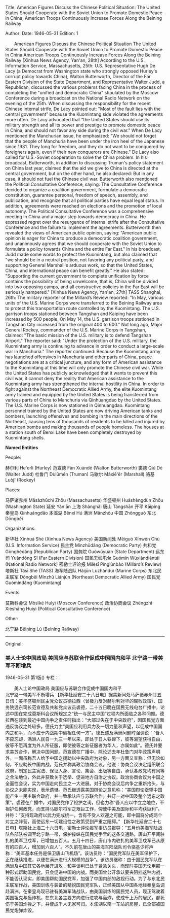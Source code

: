 Title: American Figures Discuss the Chinese Political Situation: The United States Should Cooperate with the Soviet Union to Promote Domestic Peace in China; American Troops Continuously Increase Forces Along the Beining Railway

Author:
Date: 1946-05-31
Edition: 1

　　American Figures Discuss the Chinese Political Situation
    The United States Should Cooperate with the Soviet Union to Promote Domestic Peace in China
    American Troops Continuously Increase Forces Along the Beining Railway
    [Xinhua News Agency, Yan'an, 28th] According to the U.S. Information Service, Massachusetts, 25th: U.S. Representative Hugh De Lacy (a Democrat from Washington state who strongly opposed Hurley's corrupt policy towards China), Walton Butterworth, Director of the Far Eastern Division of the State Department, and Representative Walter Judd, a Republican, discussed the various problems facing China in the process of completing the "unified and democratic China" stipulated by the Moscow Conference during a broadcast on the National Radio Network on the evening of the 25th. When discussing the responsibility for the recent Chinese internal strife, De Lacy pointed out: "Most of the fault lies with the central government" because the Kuomintang side violated the agreements more often. De Lacy advocated that "the United States should use its military strength and all its power and prestige to promote domestic peace in China, and should not favor any side during the civil war." When De Lacy mentioned the Manchurian issue, he emphasized: "We should not forget that the people of Manchuria have been under the iron heel of the Japanese since 1931. They long for freedom, and they do not want to be conquered by foreigners again, even if their new conquerors are Chinese." De Lacy also called for U.S.-Soviet cooperation to solve the China problem. In his broadcast, Butterworth, in addition to discussing Truman's policy statement on China last year, claimed that the aid we give to China is directed at the central government, but on the other hand, he also declared: But in any case, it should not fuel the Chinese civil war. Butterworth also mentioned the Political Consultative Conference, saying: The Consultative Conference decided to organize a coalition government, formulate a democratic constitution, guarantee personal, freedom of speech, assembly, and publication, and recognize that all political parties have equal legal status. In addition, agreements were reached on elections and the promotion of local autonomy. The Political Consultative Conference was a comprehensive meeting in China and a major step towards democracy in China. He expressed regret over the resurgence of internal strife after the Consultative Conference and the failure to implement the agreements. Butterworth then revealed the views of American public opinion, saying: "American public opinion is eager for China to produce a democratic coalition government, and unanimously agrees that we should cooperate with the Soviet Union to formulate a policy towards China and the entire Far East." In his broadcast, Judd made some words to protect the Kuomintang, but also claimed that "we should be in a neutral position, not favoring any political party, and supporting General Marshall's arduous work, so that the United States, China, and international peace can benefit greatly." He also stated: "Supporting the current government to complete unification by force contains the possibility of being unwelcome, that is, China will be divided into two opposing camps, and all constructive policies in the Far East will be seriously hampered."
    [Xinhua News Agency, Yan'an, 27th] TASS Shanghai, 26th: The military reporter of the Millard’s Review reported: "In May, various units of the U.S. Marine Corps were transferred to the Beining Railway area to protect this transportation route controlled by the Kuomintang. The U.S. garrison troops stationed between Tangshan and Kaiping have been increased by 500 people. On May 14, the U.S. garrison troops stationed in Tangshan City increased from the original 400 to 600." Not long ago, Major General Rockey, commander of the U.S. Marine Corps in Tangshan, claimed: "The basic mission of the U.S. military is to defend Tangshan Airport." The reporter said: "Under the protection of the U.S. military, the Kuomintang army is continuing to advance in order to conduct a large-scale war in Manchuria." The reporter continued: Because the Kuomintang army has launched offensives in Manchuria and other parts of China, peace negotiations are at a critical juncture, and any form of American assistance to the Kuomintang at this time will only promote the Chinese civil war. While the United States has publicly acknowledged that it wants to prevent this civil war, it cannot deny the reality that American assistance to the Kuomintang army has strengthened the internal hostility in China. In order to fight against the Northeast Democratic Allied Army, the elite Kuomintang army trained and equipped by the United States is being transferred from various parts of China to Manchuria via Qinhuangdao by the United States. The U.S. Marine Corps is now stationed in Qinhuangdao. Kuomintang personnel trained by the United States are now driving American tanks and bombers, launching offensives and bombing in the main directions of the Northeast, causing tens of thousands of residents to be killed and injured by American bombs and making thousands of people homeless. The houses at a station south of Benxi Lake have been completely destroyed by Kuomintang shells.

**Named Entities**

People:

赫尔利  He'erli (Hurley)
范宣德  Fàn Xuāndé (Walton Butterworth)
裘德  Qiú Dé (Walter Judd)
杜鲁门  Dùlǔmén (Truman)
马歇尔  Mǎxiē'ěr (Marshall)
骆基  Luòjī (Rockey)

Places:

马萨诸赤州  Mǎsàzhūchì Zhōu (Massachusetts)
华盛顿州  Huáshèngdùn Zhōu (Washington State)
延安  Yán'ān
上海  Shànghǎi
唐山  Tángshān
开平  Kāipíng
秦皇岛  Qínhuángdǎo
本溪湖  Běnxī Hú
满洲  Mǎnzhōu
中国  Zhōngguó
东北  Dōngběi

Organizations:

新华社  Xīnhuá Shè (Xinhua News Agency)
美国新闻处  Měiguó Xīnwén Chù (U.S. Information Service)
民主党  Mínzhǔdǎng (Democratic Party)
共和党  Gònghédǎng (Republican Party)
国务院  Guówùyuàn (State Department)
远东司  Yuǎndōng Sī (Far Eastern Division)
国民无线电台  Guómín Wúxiàndiàntái (National Radio Network)
密勒士评论报  Mìlèsī Pínglùnbào (Millard’s Review)
塔斯社  Tǎsī Shè (TASS)
海军陆战队  Hǎijūn Lùzhànduì (Marine Corps)
东北民主联军  Dōngběi Mínzhǔ Liánjūn (Northeast Democratic Allied Army)
国民党  Guómíndǎng (Kuomintang)

Events:

莫斯科会议  Mòsīkē Huìyì (Moscow Conference)
政治协商会议  Zhèngzhì Xiéshāng Huìyì (Political Consultative Conference)

Other:

北宁路  Běiníng Lù (Beining Railway)



<hr /> 

Original: 


### 美人士论中国政局  美国应与苏联合作促成中国国内和平  北宁路一带美军不断增兵

1946-05-31
第1版()
专栏：

　　美人士论中国政局
    美国应与苏联合作促成中国国内和平     
    北宁路一带美军不断增兵
    【新华社延安二十八日电】据美新闻处马萨诸赤州廿五日讯：美华盛顿州民主党众议员德拉西（曾极力反对赫尔利对华的腐败政策）、国务院远东司长范宣德及共和党众议员裘德，二十五日晚在国民无线电台广播中，论述中国在完成莫斯科会议所规定之“统一与民主中国”过程内所面临之各种问题。德拉西在谈到最近中国内争之责任时指出：“大部过失在于中央政府”，因国民党方面违反协议之处较多。德氏力主“美国应利用兵力及一切力量和声望，以促成中国国内之和平，而不应于内战期中偏袒任何一方”。德氏述及满洲问题时强调说：“吾人不应忘却，满洲人民自一九三一年以来，即处于日人铁蹄下，彼等渴望获得自由，彼等不愿再度为外人所征服，即使彼等之新征服者为华人，亦属如此”。德氏并要求美苏合作，解决中国问题。范宣德在广播中，除论述去年杜鲁门对华政策声明外，一面虽称吾人给予中国之援助以中央政府为对象，另一方面又宣称：但无论如何，不应助长中国内战，范氏并称其政治协商会议，他说：协商会议决定组织联合政府，制定民主宪法、保证人身、言论、集会、出版等自由，承认各政党均有同等之合法地位，外此并获致关于选举、促进地方自治之协议。政治协商会议为中国之全面性会议，实为中国走向民主之一大进展。对于协商会议后内争之重新抬头，与协议之未能实现，表示遗憾。范氏继透露美国舆论之意见称：“美国舆论亟望中国能产生一民主联合政府，并一致承认应与苏联合作，共订一对中国及整个远东之政策”。裘德在广播中，对国民党作了袒护之词，但也力称“吾人应以中立之地位，不袒护任何政党，而支持马歇尔将军之艰巨工作，俾使中美及国际和平均获巨利”。并称：“支持现政府以武力完成统一，含有不受人欢迎之可能，即中国将分成两个对立之阵营，而使远东一切建设性之政策受到严重之阻碍。”
    【新华社延安二十七日电】塔斯社上海二十六日电，密勒士评论报军事访员报导：“五月份美海军陆战队各部队被调至北宁路一带，保护操纵在国民党手里的这条交通路，唐山开平间驻扎的美军卫戍军，已增加五百人。五月十四日，唐山市内驻扎的美军卫戍军已从原有的四百人，增加到六百人”。不久前在唐山的美海军陆战队司令骆基少将声称：“美军基本任务是保卫唐山飞机场”。该访员称：“国民党军队在美军保护下，正在继续推进，以便在满洲进行大规模的战争”。该访员继称：由于国民党军队在满洲及中国其它各地展开进攻，和平谈判已处于紧急关头，而现时美国无论用那一种形式帮助国民党，只会促进中国的内战。而美国曾公开承认要夹阻挡这种内战，不能否认现实，即美国帮助国民党军，加强了中国内部的敌视行动。为了与东北民主联军作战，美国训练与装备的精锐国民党军队，正经美国从中国各地经秦皇岛调赴满洲。在秦皇岛现已驻有美海军陆战队，由美国训练的国民党人员，现正驾驶着美国坦克与轰炸机，在东北各主要方向进行进攻与轰炸，使成千上万的居民，都死伤于美国炸弹之下，并使成千人无家可归。本溪湖以南一车站的房屋，已全部被国民党炮弹炸毁。

